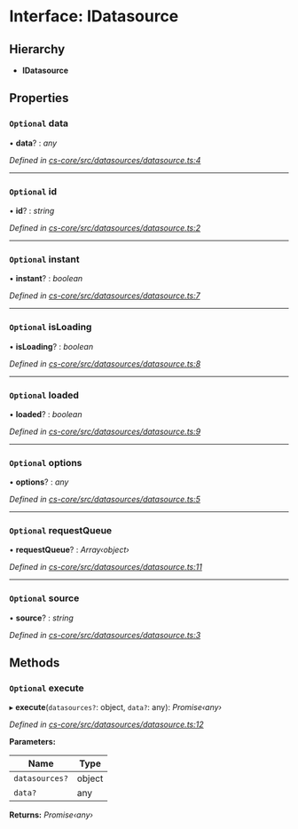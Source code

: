 # Interface: IDatasource

## Hierarchy

* **IDatasource**

## Properties

### `Optional` data

• **data**? : *any*

*Defined in [cs-core/src/datasources/datasource.ts:4](https://github.com/TNOCS/csnext/blob/99cbd46d/packages/cs-core/src/datasources/datasource.ts#L4)*

___

### `Optional` id

• **id**? : *string*

*Defined in [cs-core/src/datasources/datasource.ts:2](https://github.com/TNOCS/csnext/blob/99cbd46d/packages/cs-core/src/datasources/datasource.ts#L2)*

___

### `Optional` instant

• **instant**? : *boolean*

*Defined in [cs-core/src/datasources/datasource.ts:7](https://github.com/TNOCS/csnext/blob/99cbd46d/packages/cs-core/src/datasources/datasource.ts#L7)*

___

### `Optional` isLoading

• **isLoading**? : *boolean*

*Defined in [cs-core/src/datasources/datasource.ts:8](https://github.com/TNOCS/csnext/blob/99cbd46d/packages/cs-core/src/datasources/datasource.ts#L8)*

___

### `Optional` loaded

• **loaded**? : *boolean*

*Defined in [cs-core/src/datasources/datasource.ts:9](https://github.com/TNOCS/csnext/blob/99cbd46d/packages/cs-core/src/datasources/datasource.ts#L9)*

___

### `Optional` options

• **options**? : *any*

*Defined in [cs-core/src/datasources/datasource.ts:5](https://github.com/TNOCS/csnext/blob/99cbd46d/packages/cs-core/src/datasources/datasource.ts#L5)*

___

### `Optional` requestQueue

• **requestQueue**? : *Array‹object›*

*Defined in [cs-core/src/datasources/datasource.ts:11](https://github.com/TNOCS/csnext/blob/99cbd46d/packages/cs-core/src/datasources/datasource.ts#L11)*

___

### `Optional` source

• **source**? : *string*

*Defined in [cs-core/src/datasources/datasource.ts:3](https://github.com/TNOCS/csnext/blob/99cbd46d/packages/cs-core/src/datasources/datasource.ts#L3)*

## Methods

### `Optional` execute

▸ **execute**(`datasources?`: object, `data?`: any): *Promise‹any›*

*Defined in [cs-core/src/datasources/datasource.ts:12](https://github.com/TNOCS/csnext/blob/99cbd46d/packages/cs-core/src/datasources/datasource.ts#L12)*

**Parameters:**

Name | Type |
------ | ------ |
`datasources?` | object |
`data?` | any |

**Returns:** *Promise‹any›*
